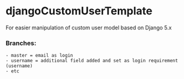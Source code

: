 # djangoCustomUserTemplate
For easier manipulation of custom user model based on Django 5.x

### Branches:
	- master = email as login
	- username = additional field added and set as login requirement (username)
	- etc
	